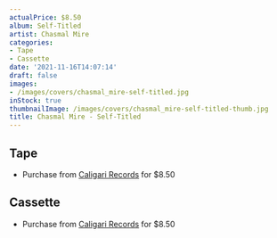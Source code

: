 ```yaml
---
actualPrice: $8.50
album: Self-Titled
artist: Chasmal Mire
categories:
- Tape
- Cassette
date: '2021-11-16T14:07:14'
draft: false
images:
- /images/covers/chasmal_mire-self-titled.jpg
inStock: true
thumbnailImage: /images/covers/chasmal_mire-self-titled-thumb.jpg
title: Chasmal Mire - Self-Titled
---
```


## Tape
* Purchase from [Caligari Records](https://caligarirecords.storenvy.com/products/31886227-chasmal-mire-self-titled-cd) for $8.50
## Cassette
* Purchase from [Caligari Records](https://caligarirecords.storenvy.com/products/31886227-chasmal-mire-self-titled-cd) for $8.50

